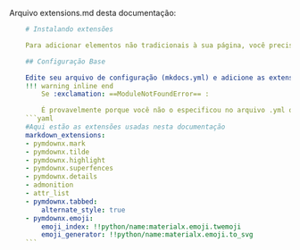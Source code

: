 Arquivo extensions.md desta documentação:
```yaml
    # Instalando extensões

    Para adicionar elementos não tradicionais à sua página, você precisará instalar [extensões](https://squidfunk.github.io/mkdocs-material/setup/extensions/)

    ## Configuração Base

    Edite seu arquivo de configuração (mkdocs.yml) e adicione as extensões:
    !!! warning inline end
        Se :exclamation: ==ModuleNotFoundError== :

        É provavelmente porque você não o especificou no arquivo .yml ou o pacote não está disponível em seu **venv**, portanto, você precisará instalá-lo usando **pip install**
    ```yaml
    #Aqui estão as extensões usadas nesta documentação
    markdown_extensions:
    - pymdownx.mark
    - pymdownx.tilde
    - pymdownx.highlight
    - pymdownx.superfences
    - pymdownx.details
    - admonition
    - attr_list
    - pymdownx.tabbed:
        alternate_style: true
    - pymdownx.emoji:
        emoji_index: !!python/name:materialx.emoji.twemoji
        emoji_generator: !!python/name:materialx.emoji.to_svg
    ```
```